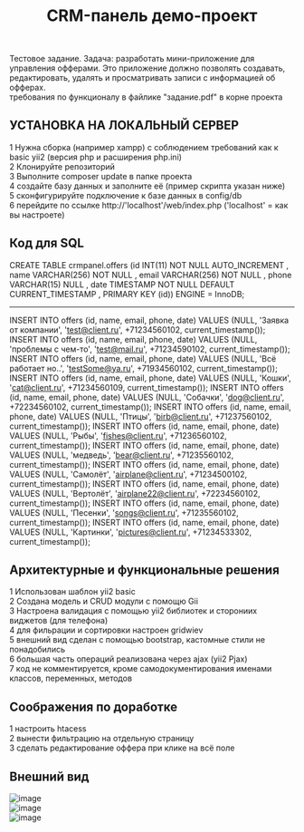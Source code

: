 <p align="center">
    <h1 align="center">CRM-панель демо-проект</h1>
    <br>
</p>

Тестовое задание. Задача: разработать мини-приложение для управления офферами.
Это приложение должно позволять создавать, редактировать, удалять и просматривать
записи с информацией об офферах. 
<br>
требования по функционалу в файлике "задание.pdf" в корне проекта


УСТАНОВКА НА ЛОКАЛЬНЫЙ СЕРВЕР
------------

1 Нужна сборка (например xampp) с соблюдением требований как к basic yii2 (версия php и расширения php.ini) <br>
2 Клонируйте репозиторий  <br>
3 Выполните composer update в папке проекта <br>
4 создайте базу данных и заполните её (пример скрипта указан ниже) <br>
5 сконфигурируйте подключение к базе данных в config/db <br>
6 перейдите по ссылке http://'localhost'/web/index.php ('localhost' = как вы настроете) <br>


Код для SQL
------------
CREATE TABLE crmpanel.offers (id INT(11) NOT NULL AUTO_INCREMENT , name VARCHAR(256) NOT NULL , email VARCHAR(256) NOT NULL , phone VARCHAR(15) NULL , date TIMESTAMP NOT NULL DEFAULT CURRENT_TIMESTAMP , PRIMARY KEY (id)) ENGINE = InnoDB;

------------
INSERT INTO offers (id, name, email, phone, date) VALUES (NULL, 'Заявка от компании', 'test@client.ru', +71234560102, current_timestamp());
INSERT INTO offers (id, name, email, phone, date) VALUES (NULL, 'проблемы с чем-то', 'test@mail.ru', +71234590102, current_timestamp());
INSERT INTO offers (id, name, email, phone, date) VALUES (NULL, 'Всё работает но..', 'testSome@ya.ru', +71934560102, current_timestamp());
INSERT INTO offers (id, name, email, phone, date) VALUES (NULL, 'Кошки', 'cat@client.ru', +71234560109, current_timestamp());
INSERT INTO offers (id, name, email, phone, date) VALUES (NULL, 'Собачки', 'dog@client.ru', +72234560102, current_timestamp());
INSERT INTO offers (id, name, email, phone, date) VALUES (NULL, 'Птицы', 'birb@client.ru', +71237560102, current_timestamp());
INSERT INTO offers (id, name, email, phone, date) VALUES (NULL, 'Рыбы', 'fishes@client.ru', +71236560102, current_timestamp());
INSERT INTO offers (id, name, email, phone, date) VALUES (NULL, 'медведь', 'bear@client.ru', +71235560102, current_timestamp());
INSERT INTO offers (id, name, email, phone, date) VALUES (NULL, 'Самолёт', 'airplane@client.ru', +71234500102, current_timestamp());
INSERT INTO offers (id, name, email, phone, date) VALUES (NULL, 'Вертолёт', 'airplane22@client.ru', +72234560102, current_timestamp());
INSERT INTO offers (id, name, email, phone, date) VALUES (NULL, 'Песенки', 'songs@client.ru', +71235560102, current_timestamp());
INSERT INTO offers (id, name, email, phone, date) VALUES (NULL, 'Картинки', 'pictures@client.ru', +71234533302, current_timestamp());




Архитектурные и функциональные решения
------------

1 Использован шаблон yii2 basic <br>
2 Создана модель и CRUD модули с помощю Gii <br>
3 Настроена валидация с помощью yii2 библиотек и сторониих виджетов (для телефона) <br>
4 для фильрации и сортировки настроен gridwiev <br>
5 внешний вид сделан с помощью bootstrap, кастомные стили не понадобились <br>
6 большая часть операций реализована через ajax (yii2 Pjax) <br>
7 код не комментируется, кроме самодокументирования именами классов, переменных, методов <br>

Соображения по доработке
------------

1 настроить htacess <br>
2 вынести фильтрацию на отдельную страницу <br>
3 сделать редактирование оффера при клике на всё поле <br>



Внешний вид
------------
![image](https://github.com/user-attachments/assets/551d08c8-d791-4bca-a004-9270ee985c5b)
<br>
![image](https://github.com/user-attachments/assets/3882d79a-2345-42a1-a994-a8b846876784)
<br>
![image](https://github.com/user-attachments/assets/27a9350f-b2a2-402c-9242-537479a9d5db)

